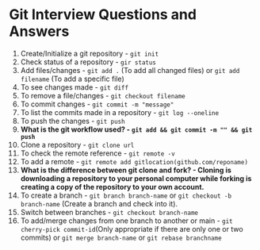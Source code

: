 # Git Interview Questions and Answers

1. Create/Initialize a git repository - `git init`
2. Check status of a repository - `gir status`
3. Add files/changes - `git add .` (To add all changed files) or `git add filename` (To add a specific file)
4. To see changes made - `git diff`
5. To remove a file/changes - `git checkout filename`
6. To commit changes - `git commit -m "message"`
7. To list the commits made in a repository - `git log --oneline`
8. To push the changes - `git push`
9. **What is the git workflow used? - `git add && git commit -m "" && git push`**
10. Clone a repository - `git clone url`
11. To check the remote reference - `git remote -v`
12. To add a remote - `git remote add gitlocation(github.com/reponame)`
13. **What is the difference between git clone and fork? - Cloning is downloading a repository to your personal computer while forking is creating a copy of the repository to your own account.**
14. To create a branch - `git branch branch-name` or `git checkout -b branch-name` (Create a branch and check into it).
15. Switch between branches - `git checkout branch-name`
16. To add/merge changes from one branch to another or main - `git cherry-pick commit-id`(Only appropriate if there are only one or two commits) or `git merge branch-name` or `git rebase branchname` 
